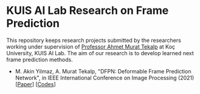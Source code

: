 # KUIS AI Lab Research on Frame Prediction

This repository keeps research projects submitted by the researchers working under supervision of [Professor Ahmet Murat Tekalp](http://home.ku.edu.tr/~mtekalp/) at Koç University, KUIS AI Lab. The aim of our research is to develop learned next frame prediction methods.

* M. Akin Yilmaz, A. Murat Tekalp, "DFPN: Deformable Frame Prediction Network", in IEEE International Conference on Image Processing (2021) [[Paper](https://arxiv.org/abs/2105.12794)] [[Codes](https://github.com/KUIS-AI-Tekalp-Research-Group/frame-prediction/tree/main/DFPN)]
